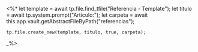 <%*
	let template = await tp.file.find_tfile("Referencia - Template");
	let titulo = await tp.system.prompt("Articulo:");
	let carpeta = await this.app.vault.getAbstractFileByPath("referencias");

	tp.file.create_new(template, titulo, true, carpeta);
_%>